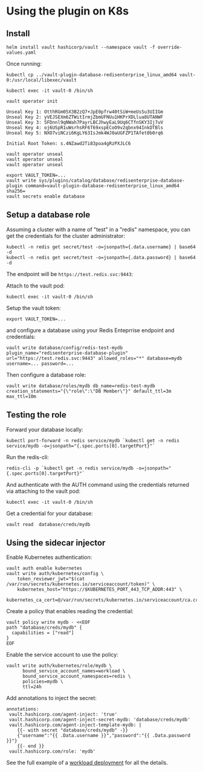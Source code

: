 # Using the plugin on K8s

## Install

```
helm install vault hashicorp/vault --namespace vault -f override-values.yaml
```

Once running:

```
kubectl cp ../vault-plugin-database-redisenterprise_linux_amd64 vault-0:/usr/local/libexec/vault
```

```
kubectl exec -it vault-0 /bin/sh
```

```
vault operator init
```

```
Unseal Key 1: OtthRGm05X3B2zQ7+JpE0pfrw40tSiW+meUsSu3UIIGm
Unseal Key 2: yVEJSEXm6ZTWitIrmjZbmUFNUu1HKPrXDLlua8UTANWF
Unseal Key 3: 5FDnnl9qNWah7PayrLBCJhwyEaL9Uq6CTfnSKY3Ij7uV
Unseal Key 4: oj6USpR1uWsrhsRF6T69xspECoO9v2qbnx94InkDTBls
Unseal Key 5: NXO7viNCzi6KgLY63IsJmk4WJ0aUGFZP1TAfet0b0rq6

Initial Root Token: s.4NZawd2Ti83poa4gRzPXJLC6

```

```
vault operator unseal
vault operator unseal
vault operator unseal
```

```
export VAULT_TOKEN=...
vault write sys/plugins/catalog/database/redisenterprise-database-plugin command=vault-plugin-database-redisenterprise_linux_amd64 sha256=
vault secrets enable database
```

## Setup a database role

Assuming a cluster with a name of "test" in a "redis" namespace, you can
get the credentials for the cluster administrator:

```
kubectl -n redis get secret/test -o=jsonpath={.data.username} | base64 -d
kubectl -n redis get secret/test -o=jsonpath={.data.password} | base64 -d
```

The endpoint will be `https://test.redis.svc:9443`:

Attach to the vault pod:

```
kubectl exec -it vault-0 /bin/sh
```

Setup the vault token:

```
export VAULT_TOKEN=...
```

and configure a database using your
Redis Enteprrise endpoint and credentials:

```
vault write database/config/redis-test-mydb plugin_name="redisenterprise-database-plugin" url="https://test.redis.svc:9443" allowed_roles="*" database=mydb username=... password=...
```

Then configure a database role:

```
vault write database/roles/mydb db_name=redis-test-mydb creation_statements="{\"role\":\"DB Member\"}" default_ttl=3m max_ttl=10m
```

## Testing the role

Forward your database locally:

```
kubectl port-forward -n redis service/mydb `kubectl get -n redis service/mydb -o=jsonpath="{.spec.ports[0].targetPort}"`
```

Run the redis-cli:

```
redis-cli -p `kubectl get -n redis service/mydb -o=jsonpath="{.spec.ports[0].targetPort}"`
```

And authenticate with the AUTH command using the credentials returned via
attaching to the vault pod:

```
kubectl exec -it vault-0 /bin/sh
```

Get a credential for your database:
```
vault read  database/creds/mydb
```



## Using the sidecar injector

Enable Kubernetes authentication:

```
vault auth enable kubernetes
vault write auth/kubernetes/config \
    token_reviewer_jwt="$(cat /var/run/secrets/kubernetes.io/serviceaccount/token)" \
    kubernetes_host="https://$KUBERNETES_PORT_443_TCP_ADDR:443" \
    kubernetes_ca_cert=@/var/run/secrets/kubernetes.io/serviceaccount/ca.crt
```

Create a policy that enables reading the credential:

```
vault policy write mydb - <<EOF
path "database/creds/mydb" {
  capabilities = ["read"]
}
EOF
```

Enable the service account to use the policy:

```
vault write auth/kubernetes/role/mydb \
      bound_service_account_names=workload \
      bound_service_account_namespaces=redis \
      policies=mydb \
      ttl=24h
```

Add annotations to inject the secret:

```
annotations:
 vault.hashicorp.com/agent-inject: 'true'
 vault.hashicorp.com/agent-inject-secret-mydb: 'database/creds/mydb'
 vault.hashicorp.com/agent-inject-template-mydb: |
    {{- with secret "database/creds/mydb" -}}
    {"username":"{{ .Data.username }}","password":"{{ .Data.password }}"}
    {{- end }}
 vault.hashicorp.com/role: 'mydb'
```

See the full example of a [workload deployment](log-auth.yaml) for all the details.
